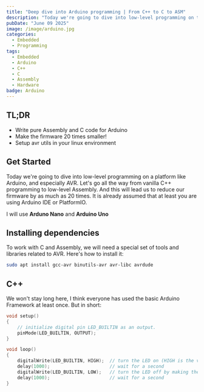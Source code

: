 ```yaml
---
title: "Deep dive into Arduino programming | From C++ to C to ASM"
description: "Today we're going to dive into low-level programming on the Arduino platform. And make the firmware 20 times smaller!"
pubDate: "June 09 2025"
image: /image/arduino.jpg
categories:
  - Embedded
  - Programming
tags:
  - Embedded
  - Arduino
  - C++
  - C 
  - Assembly
  - Hardware
badge: Arduino
---
```


## TL;DR
- Write pure Assembly and C code for Arduino
- Make the firmware 20 times smaller!
- Setup avr utils in your linux environment

## Get Started
Today we're going to dive into low-level programming on a platform like Arduino, and especially AVR.
Let's go all the way from vanilla C++ programming to low-level Assembly. 
And this will lead us to reduce our firmware by as much as 20 times.
It is already assumed that at least you are using Arduino IDE or PlatformIO.

I will use **Arduno Nano** and **Arduino Uno**

## Installing dependencies
To work with C and Assembly, we will need a special set of tools and libraries related to AVR. 
Here's how to install it:
```bash
sudo apt install gcc-avr binutils-avr avr-libc avrdude
```

## C++
We won't stay long here, I think everyone has used the basic Arduino Framework at least once. 
But in short:
```cpp
void setup() 
{
    // initialize digital pin LED_BUILTIN as an output.
    pinMode(LED_BUILTIN, OUTPUT);
}

void loop()
{
    digitalWrite(LED_BUILTIN, HIGH);  // turn the LED on (HIGH is the voltage level)
    delay(1000);                      // wait for a second
    digitalWrite(LED_BUILTIN, LOW);   // turn the LED off by making the voltage LOW
    delay(1000);                      // wait for a second
}
```
